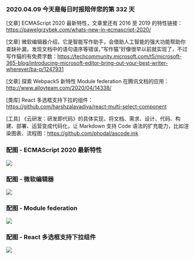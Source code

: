 ### 2020.04.09 今天是每日时报陪伴您的第 332 天

[文章] ECMAScript 2020 最新特性，文章里还有 2016 至 2019 的特性链接：<https://pawelgrzybek.com/whats-new-in-ecmascript-2020/>

[文章] 微软编辑器介绍，它是智能写作助手，会借助人工智能的强大功能帮助你查缺补漏，发现文档中的语句语序等错误，”写作猫“好像很早以前就实现了，不过写作猫的有免费字数：<https://techcommunity.microsoft.com/t5/microsoft-365-blog/introducing-microsoft-editor-bring-out-your-best-writer-wherever/ba-p/1247931>

[文章] 探索 Webpack5 新特性 Module federation 在腾讯文档的应用：<http://www.alloyteam.com/2020/04/14338/>

[类库] React 多选框支持下拉的组件：<https://github.com/harshzalavadiya/react-multi-select-component>

[工具] 《云研发：研发即代码》的具体实现，将文档、需求、设计、代码、构建、部署、运营变成代码化，让 Markdown 支持 Code 语法的扩充能力，比如渲染图表、流程图：<https://github.com/phodal/ascode.ink>


### 配图 - ECMAScript 2020 最新特性
![](http://qn.40zhe.com/0BB1CC1B-9002-4E97-AE6D-3B8050FB8856.png)

### 配图 - 微软编辑器
![](http://qn.40zhe.com/401B498D-5461-4097-8D85-6CEFB9EEA199.png)

### 配图 - Module federation
![](https://pub.idqqimg.com/pc/misc/files/20200329/d2fe2f484b5720f50a7ea2a6fad9a8cc.png)

### 配图 - React 多选框支持下拉组件
![](https://raw.githubusercontent.com/harshzalavadiya/react-multi-select-component/master/preview.gif)
